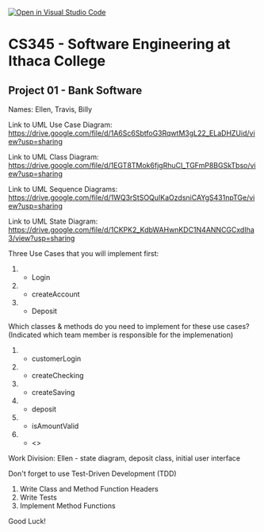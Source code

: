 [![Open in Visual Studio Code](https://classroom.github.com/assets/open-in-vscode-f059dc9a6f8d3a56e377f745f24479a46679e63a5d9fe6f495e02850cd0d8118.svg)](https://classroom.github.com/online_ide?assignment_repo_id=6983912&assignment_repo_type=AssignmentRepo)
# CS345 - Software Engineering at Ithaca College
## Project 01 - Bank Software

Names:
Ellen, Travis, Billy

Link to UML Use Case Diagram:
https://drive.google.com/file/d/1A6Sc6SbtfoG3RqwtM3gL22_ELaDHZUid/view?usp=sharing

Link to UML Class Diagram:
https://drive.google.com/file/d/1EGT8TMok6fjgRhuCI_TGFmP8BGSkTbso/view?usp=sharing

Link to UML Sequence Diagrams: 
https://drive.google.com/file/d/1WQ3rStSOQuIKaOzdsniCAYgS431npTGe/view?usp=sharing

Link to UML State Diagram: 
https://drive.google.com/file/d/1CKPK2_KdbWAHwnKDC1N4ANNCGCxdIha3/view?usp=sharing

Three Use Cases that you will implement first:
1. - Login
2. - createAccount
3. - Deposit

Which classes & methods do you need to implement for these use cases?
(Indicated which team member is responsible for the implemenation)
1. - customerLogin
2. - createChecking
3. - createSaving
4. - deposit
5. - isAmountValid
6. - <<Add more...>>
  
Work Division: 
  Ellen - state diagram, deposit class, initial user interface

Don't forget to use Test-Driven Development (TDD)
1. Write Class and Method Function Headers
2. Write Tests
3. Implement Method Functions

Good Luck!

